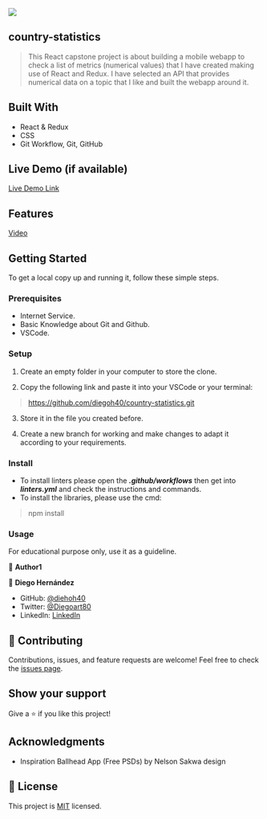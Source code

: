 ![](https://img.shields.io/badge/Microverse-blueviolet)

## country-statistics

> This React capstone project is about building a mobile webapp to check a list of metrics (numerical values) that I have created making use of React and Redux. I have selected an API that provides numerical data on a topic that I like and built the webapp around it.

## Built With

- React & Redux
- CSS
- Git Workflow, Git, GitHub

## Live Demo (if available)
[Live Demo Link](https://diegoh40-makes-great-sites.netlify.app)

## Features
[Video](https://www.loom.com/share/ca8b46062cee47d3bb3e6894ed988a0e)

## Getting Started

To get a local copy up and running it, follow these simple steps.

### Prerequisites

- Internet Service.
- Basic Knowledge about Git and Github.
- VSCode.

### Setup

1. Create an empty folder in your computer to store the clone.

2. Copy the following link and paste it into your VSCode or your terminal:

> https://github.com/diegoh40/country-statistics.git

3. Store it in the file you created before.

4. Create a new branch for working and make changes to adapt it according to your requirements.

### Install

- To install linters please open the ***.github/workflows*** then get into ***linters.yml*** and check the instructions and commands.
- To install the libraries, please use the cmd: 
> npm install

### Usage

For educational purpose only, use it as a guideline.


👤 **Author1**

👤 **Diego Hernández**

- GitHub: [@diehoh40](https://github.com/diegoh40)
- Twitter: [@Diegoart80](https://twitter.com/Diegoart80)
- LinkedIn: [LinkedIn](https://www.linkedin.com/in/diegoarturoh/)

## 🤝 Contributing

Contributions, issues, and feature requests are welcome!
Feel free to check the [issues page](../../issues/).

## Show your support

Give a ⭐️ if you like this project!

## Acknowledgments

- Inspiration Ballhead App (Free PSDs) by Nelson Sakwa design

## 📝 License

This project is [MIT](./MIT.md) licensed.



